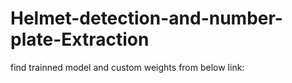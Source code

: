 # Helmet-detection-and-number-plate-Extraction

find trainned model and custom weights from below link:
